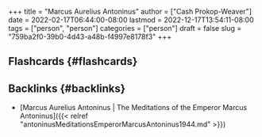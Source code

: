 +++
title = "Marcus Aurelius Antoninus"
author = ["Cash Prokop-Weaver"]
date = 2022-02-17T06:44:00-08:00
lastmod = 2022-12-17T13:54:11-08:00
tags = ["person", "person"]
categories = ["person"]
draft = false
slug = "759ba2f0-39b0-4d43-a48b-f4997e8178f3"
+++

## Flashcards {#flashcards}


## Backlinks {#backlinks}

-   [Marcus Aurelius Antoninus | The Meditations of the Emperor Marcus Antoninus]({{< relref "antoninusMeditationsEmperorMarcusAntoninus1944.md" >}})
